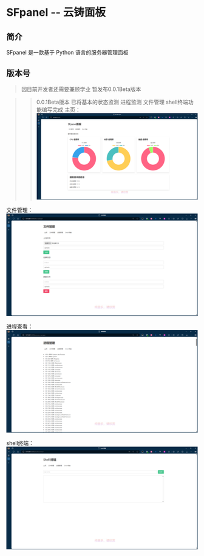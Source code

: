 # SFpanel -- 云铸面板

## 简介
SFpanel 是一款基于 Python 语言的服务器管理面板

## 版本号
> 因目前开发者还需要兼顾学业 暂发布0.0.1Beta版本

>> 0.0.1Beta版本 已将基本的状态监测 进程监测 文件管理 shell终端功能编写完成
主页：
![alt text](image.png)

文件管理：
![alt text](image-1.png)

进程查看：
![alt text](image-2.png)

shell终端：
![alt text](image-3.png)